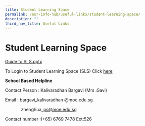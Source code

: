 ```yaml
---
title: Student Learning Space
permalink: /our-info-hub/useful-links/student-learning-space/
description: ""
third_nav_title: Useful Links
---
```

# Student Learning Space

<a href="https://go.gov.sg/guide-to-sls" target="_blank">Guide to SLS.pptx</a>

To Login to Student Learning Space (SLS) Click <a href="https://vle.learning.moe.edu.sg/login" target="_blank">here</a>


**School Based Helpline**

Contact Person : Kalivaradhan Bargavi (Mrs .Gavi)

  

Email : bargavi\_kalivaradhan @moe.edu.sg

  

             zhenghua\_ps@moe.edu.sg


Contact number :(+65) 6769 7478 Ext:526